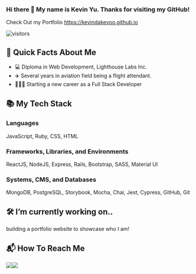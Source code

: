 ### Hi there 👋 My name is Kevin Yu. Thanks for visiting my GitHub!

Check Out my Portfolio https://kevindakevoo.github.io

<!--
**kevindakevoo/kevindakevoo** is a ✨ _special_ ✨ repository because its `README.md` (this file) appears on your GitHub profile.
Here are some ideas to get you started:
- 🌱 I’m currently learning ...
- 👯 I’m looking to collaborate on ...
- 🤔 I’m looking for help with ...
- 💬 Ask me about ...
- 📫 How to reach me: ...
- 😄 Pronouns: ...
- ⚡ Fun fact: ...
-->

![visitors](https://visitor-badge-reloaded.herokuapp.com/badge?page_id=kevindakevoo.kevindakevoo&color=yellow&style=for-the-badge&logo=Github)

## 👤 Quick Facts About Me
- 💻 Diploma in Web Development, Lighthouse Labs Inc.
- ✈️ Several years in aviation field being a flight attendant.
- 👨🏻‍💻 Starting a new career as a Full Stack Developer

## 📚 My Tech Stack
### Languages
<p>
  JavaScript, Ruby, CSS, HTML
</p>

### Frameworks, Libraries, and Environments
<p>
  ReactJS, NodeJS, Express, Rails, Bootstrap, SASS, Material UI
</p>

### Systems, CMS, and Databases
<p>
  MongoDB, PostgreSQL, Storybook, Mocha, Chai, Jest, Cypress, GitHub, Git
</p>

## 🛠 I’m currently working on.. 
<p>building a portfolio website to showcase who I am!</p>  


## 📬 How To Reach Me
<p><a href="https://www.linkedin.com/in/kevin-yu-b3206b110"><img src="https://img.icons8.com/fluency/48/000000/linkedin.png"/></a><a href="mailto:kevin.yu.kfy@gmail.com"><img src="https://img.icons8.com/color/48/000000/gmail-new.png"/></a></p>
